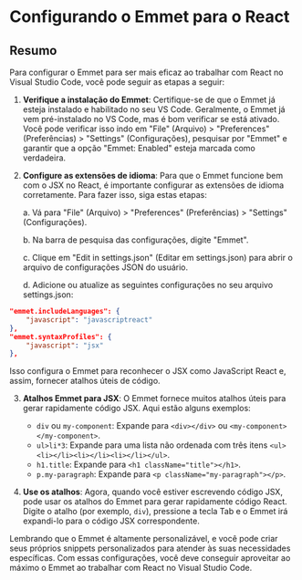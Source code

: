 # Configurando o Emmet para o React

## Resumo

Para configurar o Emmet para ser mais eficaz ao trabalhar com React no Visual Studio Code, você pode seguir as etapas a seguir:

1. **Verifique a instalação do Emmet**: Certifique-se de que o Emmet já esteja instalado e habilitado no seu VS Code. Geralmente, o Emmet já vem pré-instalado no VS Code, mas é bom verificar se está ativado. Você pode verificar isso indo em "File" (Arquivo) > "Preferences" (Preferências) > "Settings" (Configurações), pesquisar por "Emmet" e garantir que a opção "Emmet: Enabled" esteja marcada como verdadeira.

2. **Configure as extensões de idioma**: Para que o Emmet funcione bem com o JSX no React, é importante configurar as extensões de idioma corretamente. Para fazer isso, siga estas etapas:
   
   a. Vá para "File" (Arquivo) > "Preferences" (Preferências) > "Settings" (Configurações).
   
   b. Na barra de pesquisa das configurações, digite "Emmet".
   
   c. Clique em "Edit in settings.json" (Editar em settings.json) para abrir o arquivo de configurações JSON do usuário.
   
   d. Adicione ou atualize as seguintes configurações no seu arquivo settings.json:

```json
"emmet.includeLanguages": {
    "javascript": "javascriptreact"
},
"emmet.syntaxProfiles": {
    "javascript": "jsx"
},
```

Isso configura o Emmet para reconhecer o JSX como JavaScript React e, assim, fornecer atalhos úteis de código.

3. **Atalhos Emmet para JSX**: O Emmet fornece muitos atalhos úteis para gerar rapidamente código JSX. Aqui estão alguns exemplos:
   
   - `div` ou `my-component`: Expande para `<div></div>` ou `<my-component></my-component>`.
   - `ul>li*3`: Expande para uma lista não ordenada com três itens `<ul><li></li><li></li><li></li></ul>`.
   - `h1.title`: Expande para `<h1 className="title"></h1>`.
   - `p.my-paragraph`: Expande para `<p className="my-paragraph"></p>`.

4. **Use os atalhos**: Agora, quando você estiver escrevendo código JSX, pode usar os atalhos do Emmet para gerar rapidamente código React. Digite o atalho (por exemplo, `div`), pressione a tecla Tab e o Emmet irá expandi-lo para o código JSX correspondente.

Lembrando que o Emmet é altamente personalizável, e você pode criar seus próprios snippets personalizados para atender às suas necessidades específicas. Com essas configurações, você deve conseguir aproveitar ao máximo o Emmet ao trabalhar com React no Visual Studio Code.
